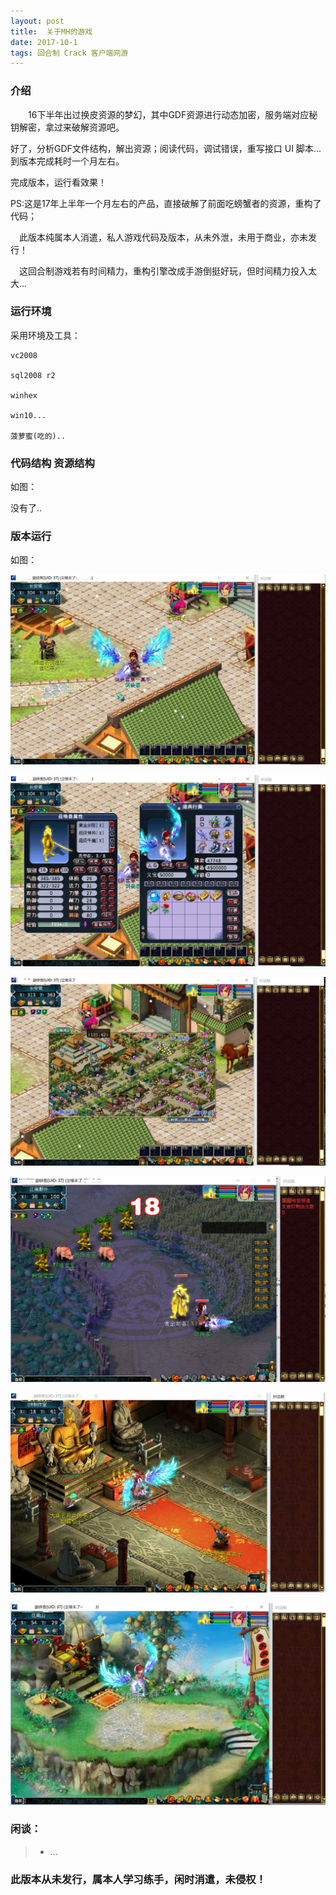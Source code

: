 ```yaml
---
layout: post
title:  关于MH的游戏
date: 2017-10-1
tags: 回合制 Crack 客户端网游
---
```


		
### 介绍


&emsp;&emsp;16下半年出过换皮资源的梦幻，其中GDF资源进行动态加密，服务端对应秘钥解密，拿过来破解资源吧。

好了，分析GDF文件结构，解出资源；阅读代码，调试错误，重写接口 UI 脚本... 到版本完成耗时一个月左右。

完成版本，运行看效果！



PS:这是17年上半年一个月左右的产品，直接破解了前面吃螃蟹者的资源，重构了代码；

&ensp;&ensp;此版本纯属本人消遣，私人游戏代码及版本，从未外泄，未用于商业，亦未发行！

&ensp;&ensp;这回合制游戏若有时间精力，重构引擎改成手游倒挺好玩，但时间精力投入太大...



### 运行环境

采用环境及工具：

``` 
vc2008

sql2008 r2

winhex

win10...

菠萝蜜(吃的)..

``` 

### 代码结构 资源结构

如图：

没有了..

### 版本运行

如图：

![](/images/posts/mh/mh1.jpg)

![](/images/posts/mh/mh2.jpg)

![](/images/posts/mh/mh3.jpg)

![](/images/posts/mh/mh4.jpg)

![](/images/posts/mh/mh5.jpg)

![](/images/posts/mh/mh6.jpg)

### 闲谈：	

> * ...


### 此版本从未发行，属本人学习练手，闲时消遣，未侵权！